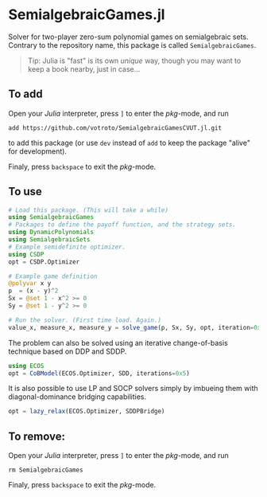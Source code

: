 # SemialgebraicGames.jl
Solver for two-player zero-sum polynomial games on semialgebraic sets.
Contrary to the repository name, this package is called `SemialgebraicGames`.

> Tip: Julia is "fast" is its own _unique_ way, though you may want to keep a book nearby, just in case...
## To add
Open your _Julia_ interpreter, press `]` to enter the _pkg_-mode, and run
```
add https://github.com/votroto/SemialgebraicGamesCVUT.jl.git
```
to add this package (or use `dev` instead of `add` to keep the package "alive" for development).

Finaly, press `backspace` to exit the _pkg_-mode.

## To use
```julia
# Load this package. (This will take a while)
using SemialgebraicGames
# Packages to define the payoff function, and the strategy sets.
using DynamicPolynomials
using SemialgebraicSets
# Example semidefinite optimizer.
using CSDP
opt = CSDP.Optimizer

# Example game definition
@polyvar x y
p  = (x - y)^2
Sx = @set 1 - x^2 >= 0
Sy = @set 1 - y^2 >= 0

# Run the solver. (First time load. Again.)
value_x, measure_x, measure_y = solve_game(p, Sx, Sy, opt, iteration=0x1)
```
The problem can also be solved using an iterative change-of-basis technique based on DDP and SDDP.
```julia
using ECOS
opt = CoBModel(ECOS.Optimizer, SDD, iterations=0x5)
```
It is also possible to use LP and SOCP solvers simply by imbueing them with diagonal-dominance bridging capabilities.
```julia
opt = lazy_relax(ECOS.Optimizer, SDDPBridge)
```

## To remove:
Open your _Julia_ interpreter, press `]` to enter the _pkg_-mode, and run
```
rm SemialgebraicGames
```
Finaly, press `backspace` to exit the _pkg_-mode.
